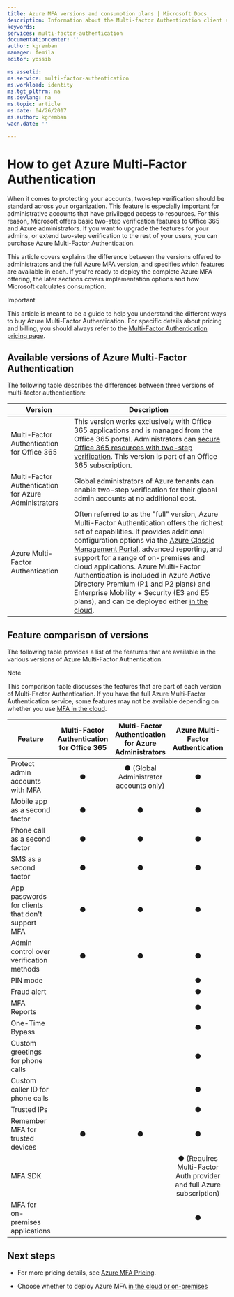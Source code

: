 ```yaml
---
title: Azure MFA versions and consumption plans | Microsoft Docs
description: Information about the Multi-factor Authentication client and the different methods and versions available. Details about each consumption plan
keywords: 
services: multi-factor-authentication
documentationcenter: ''
author: kgremban
manager: femila
editor: yossib

ms.assetid: 
ms.service: multi-factor-authentication
ms.workload: identity
ms.tgt_pltfrm: na
ms.devlang: na
ms.topic: article
ms.date: 04/26/2017
ms.author: kgremban
wacn.date: ''

---
```

# How to get Azure Multi-Factor Authentication

When it comes to protecting your accounts, two-step verification should be standard across your organization. This feature is especially important for administrative accounts that have privileged access to resources. For this reason, Microsoft offers basic two-step verification features to Office 365 and Azure administrators. If you want to upgrade the features for your admins, or extend two-step verification to the rest of your users, you can purchase Azure Multi-Factor Authentication. 

This article covers explains the difference between the versions offered to administrators and the full Azure MFA version, and specifies which features are available in each. If you're ready to deploy the complete Azure MFA offering, the later sections covers implementation options and how Microsoft calculates consumption.

>[!IMPORTANT]
>This article is meant to be a guide to help you understand the different ways to buy Azure Multi-Factor Authentication. For specific details about pricing and billing, you should always refer to the [Multi-Factor Authentication pricing page](/pricing/details/multi-factor-authentication/).

## Available versions of Azure Multi-Factor Authentication

The following table describes the differences between three versions of multi-factor authentication:

| Version | Description |
| --- | --- |
| Multi-Factor Authentication for Office 365 |This version works exclusively with Office 365 applications and is managed from the Office 365 portal. Administrators can [secure Office 365 resources with two-step verification](https://support.office.com/article/Set-up-multi-factor-authentication-for-Office-365-users-8f0454b2-f51a-4d9c-bcde-2c48e41621c6). This version is part of an Office 365 subscription. |
| Multi-Factor Authentication for Azure Administrators | Global administrators of Azure tenants can enable two-step verification for their global admin accounts at no additional cost.|
| Azure Multi-Factor Authentication | Often referred to as the "full" version, Azure Multi-Factor Authentication offers the richest set of capabilities. It provides additional configuration options via the [Azure Classic Management Portal](https://manage.windowsazure.cn), advanced reporting, and support for a range of on-premises and cloud applications. Azure Multi-Factor Authentication is included in Azure Active Directory Premium (P1 and P2 plans) and Enterprise Mobility + Security (E3 and E5 plans), and can be deployed either [in the cloud](multi-factor-authentication-get-started-cloud.md). |

## Feature comparison of versions
The following table provides a list of the features that are available in the various versions of Azure Multi-Factor Authentication.

> [!NOTE]
> This comparison table discusses the features that are part of each version of Multi-Factor Authentication. If you have the full Azure Multi-Factor Authentication service, some features may not be available depending on whether you use [MFA in the cloud](multi-factor-authentication-get-started-cloud.md).


| Feature | Multi-Factor Authentication for Office 365 | Multi-Factor Authentication for Azure Administrators | Azure Multi-Factor Authentication |
| --- |:---:|:---:|:---:|
| Protect admin accounts with MFA |● |● (Global Administrator accounts only) |● |
| Mobile app as a second factor |● |● |● |
| Phone call as a second factor |● |● |● |
| SMS as a second factor |● |● |● |
| App passwords for clients that don't support MFA |● |● |● |
| Admin control over verification methods |● |● |● |
| PIN mode | | |● |
| Fraud alert | | |● |
| MFA Reports | | |● |
| One-Time Bypass | | |● |
| Custom greetings for phone calls | | |● |
| Custom caller ID for phone calls | | |● |
| Trusted IPs | | |● |
| Remember MFA for trusted devices |● |● |● |
| MFA SDK | | |● (Requires Multi-Factor Auth provider and full Azure subscription) |
| MFA for on-premises applications | | |● |

## Next steps

- For more pricing details, see [Azure MFA Pricing](/pricing/details/multi-factor-authentication/).

- Choose whether to deploy Azure MFA [in the cloud or on-premises](./multi-factor-authentication-get-started-cloud.md)
